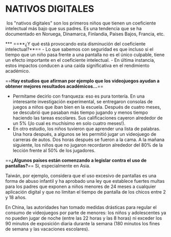 

<h1>NATIVOS DIGITALES</h1>
<p> los "nativos digitales" son los primeros niños que tienen un coeficiente intelectual más bajo que sus padres. Es una tendencia que se ha documentado en Noruega, Dinamarca, Finlandia, Países Bajos, Francia, etc.</p>
*** 
==**¿Y qué está provocando esta disminución del coeficiente intelectual?**==
- Lo que sabemos con seguridad es que incluso si el tiempo que un niño pasa frente a una pantalla no es el único culpable, tiene un efecto importante en el coeficiente intelectual.
- En última instancia, estos impactos conducen a una caída significativa en el rendimiento académico.

==**Hay estudios que afirman por ejemplo que los videojuegos ayudan a obtener mejores resultados académicos…**==
- Permítame decirlo con franqueza: eso es pura tontería. En una interesante investigación experimental, se entregaron consolas de juegos a niños que iban bien en la escuela. Después de cuatro meses, se descubrió que pasaban más tiempo jugando y menos tiempo haciendo las tareas escolares. Sus calificaciones cayeron alrededor de un 5% (¡lo cual es muchísimo en solo cuatro meses!).
- En otro estudio, los niños tuvieron que aprender una lista de palabras. Una hora después, a algunos se les permitió jugar un videojuego de carreras de autos. Dos horas después se fueron a la cama. A la mañana siguiente, los niños que no jugaron recordaron alrededor del 80% de la lección frente al 50% de los jugadores.

==**¿Algunos países están comenzando a legislar contra el uso de pantallas?**==
Sí, especialmente en Asia.

Taiwán, por ejemplo, considera que el uso excesivo de pantallas es una forma de abuso infantil y ha aprobado una ley que establece fuertes multas para los padres que exponen a niños menores de 24 meses a cualquier aplicación digital y que no limitan el tiempo de pantalla de los chicos entre 2 y 18 años.

En China, las autoridades han tomado medidas drásticas para regular el consumo de videojuegos por parte de menores: los niños y adolescentes ya no pueden jugar de noche (entre las 22 horas y las 8 horas) ni exceder los 90 minutos de exposición diaria durante la semana (180 minutos los fines de semana y las vacaciones escolares).



